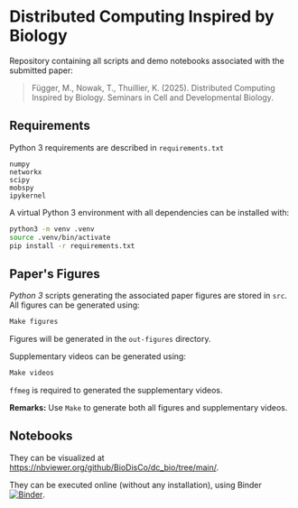 # Distributed Computing Inspired by Biology

Repository containing all scripts and demo notebooks associated with the submitted paper:
> Függer, M., Nowak, T., Thuillier, K. (2025). Distributed Computing Inspired by Biology. Seminars in Cell and Developmental Biology.


## Requirements

Python 3 requirements are described in `requirements.txt`
```text
numpy
networkx
scipy
mobspy
ipykernel
```
A virtual Python 3 environment with all dependencies can be installed with:
```bash
python3 -m venv .venv
source .venv/bin/activate
pip install -r requirements.txt
```

## Paper's Figures

*Python 3* scripts generating the associated paper figures are stored in `src`.
All figures can be generated using:
```bash
Make figures
```
Figures will be generated in the `out-figures` directory.

Supplementary videos can be generated using:
```bash
Make videos
```
`ffmeg` is required to generated the supplementary videos.

**Remarks:** Use `Make` to generate both all figures and supplementary videos.

## Notebooks

They can be visualized at https://nbviewer.org/github/BioDisCo/dc_bio/tree/main/.

They can be executed online (without any installation), using Binder [![Binder](https://mybinder.org/badge_logo.svg)](https://mybinder.org/v2/gh/BioDisCo/dc_bio/HEAD).